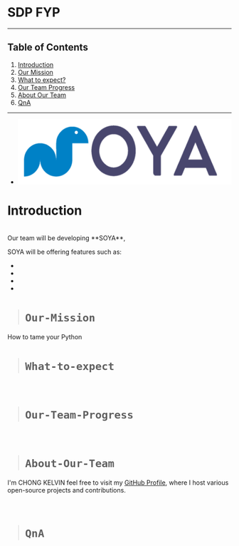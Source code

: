 # SDP FYP

- - -

## Table of Contents

1. [Introduction](#introduction)
2. [Our Mission](#Our-Mission)
3. [What to expect?](#What-to-expect)
4. [Our Team Progress](#Our-Team-Progress)
5. [About Our Team](#About-Our-Team)
6. [QnA](#QnA)

- - -
- ![logo_transparent.png](frontend/public/SOYA-Python-Logo.png)

# Introduction
<br>
Our team will be developing **SOYA**, 



SOYA will be offering features such as:

* 
* 
* 
* 



> # `Our-Mission`
How to tame your Python
<br>


> # `What-to-expect`

<br>

> # `Our-Team-Progress`

<br>

> # `About-Our-Team`


I'm CHONG KELVIN feel free to visit my [GitHub Profile](https://github.com/kelocker), where I host various open-source projects and contributions.

<br>

> # `QnA`


